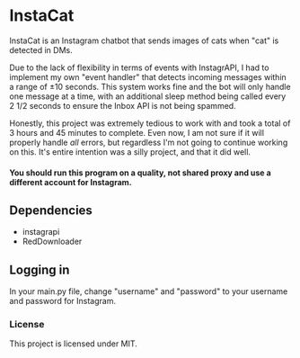 # InstaCat
InstaCat is an Instagram chatbot that sends images of cats when "cat" is detected in DMs.

Due to the lack of flexibility in terms of events with InstagrAPI, I had to implement my own "event handler" that detects incoming messages within a range of ±10 seconds. This system works fine and the bot will only handle one message at a time, with an additional sleep method being called every 2 1/2 seconds to ensure the Inbox API is not being spammed.

Honestly, this project was extremely tedious to work with and took a total of 3 hours and 45 minutes to complete. Even now, I am not sure if it will properly handle *all* errors, but regardless I'm not going to continue working on this. It's entire intention was a silly project, and that it did well.

#### You should run this program on a quality, not shared proxy and use a different account for Instagram.

## Dependencies
- instagrapi
- RedDownloader

## Logging in
In your main.py file, change "username" and "password" to your username and password for Instagram.

### License
This project is licensed under MIT.